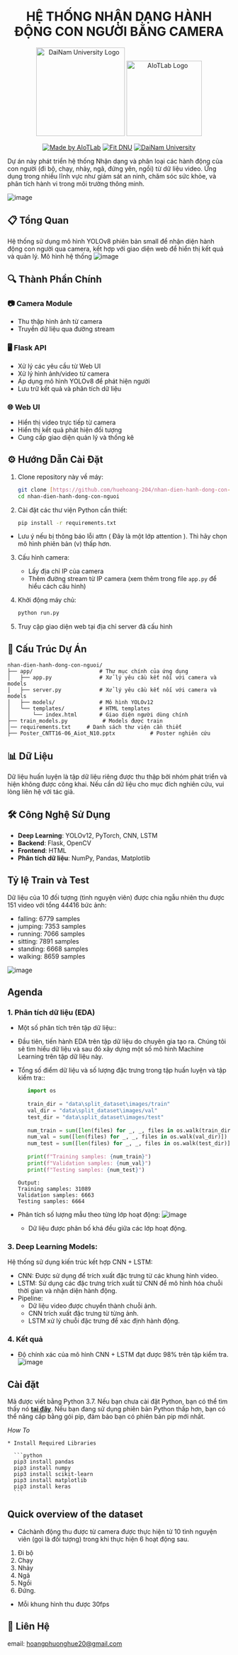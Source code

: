 <h1 align="center">HỆ THỐNG NHẬN DẠNG HÀNH ĐỘNG CON NGƯỜI BẰNG CAMERA </h1>
<div align="center">

<p align="center">
  <img src="image\logoDaiNam.png" alt="DaiNam University Logo" width="200"/>
  <img src="image\LogoAIoTLab.png" alt="AIoTLab Logo" width="170"/>
</p>

[![Made by AIoTLab](https://img.shields.io/badge/Made%20by%20AIoTLab-blue?style=for-the-badge)](https://www.facebook.com/DNUAIoTLab)
[![Fit DNU](https://img.shields.io/badge/Fit%20DNU-green?style=for-the-badge)](https://fitdnu.net/)
[![DaiNam University](https://img.shields.io/badge/DaiNam%20University-red?style=for-the-badge)](https://dainam.edu.vn)

</div>


Dự án này phát triển hệ thống Nhận dạng và phân loại các hành động của con người (đi bộ, chạy, nhảy, ngã, đứng yên, ngồi) từ dữ liệu video. 
Ứng dụng trong nhiều lĩnh vực như giám sát an ninh, chăm sóc sức khỏe, và phân tích hành vi trong môi trường thông minh.

![image](https://github.com/user-attachments/assets/89f30396-29cc-4a91-85ef-077e71d83fcc)


## 📋 Tổng Quan

Hệ thống sử dụng mô hình YOLOv8 phiên bản small để nhận diện hành động con người qua camera, kết hợp với giao diện web để hiển thị kết quả và quản lý.
Mô hình hệ thống
![image](https://github.com/user-attachments/assets/713df677-ff07-432d-aca1-3b537edfc9f0)


## 🔍 Thành Phần Chính

### 📷 Camera Module
- Thu thập hình ảnh từ camera
- Truyền dữ liệu qua đường stream

### 🖥️ Flask API
- Xử lý các yêu cầu từ Web UI
- Xử lý hình ảnh/video từ camera
- Áp dụng mô hình YOLOv8 để phát hiện người
- Lưu trữ kết quả và phân tích dữ liệu

### 🌐 Web UI
- Hiển thị video trực tiếp từ camera
- Hiển thị kết quả phát hiện đối tượng
- Cung cấp giao diện quản lý và thống kê

## ⚙️ Hướng Dẫn Cài Đặt

1. Clone repository này về máy:
   ```bash
   git clone [https://github.com/huehoang-204/nhan-dien-hanh-dong-con-nguoi.git]
   cd nhan-dien-hanh-dong-con-nguoi
   ```

2. Cài đặt các thư viện Python cần thiết:
   ```bash
   pip install -r requirements.txt
   ```

- Lưu ý nếu bị thông báo lỗi attn ( Đây là một lớp attention ). Thì hãy chọn mô hình phiên bản (v) thấp hơn.
3. Cấu hình camera:
   - Lấy địa chỉ IP của camera
   - Thêm đường stream từ IP camera (xem thêm trong file `app.py` để hiểu cách cấu hình)

4. Khởi động máy chủ:
   ```bash
   python run.py
   ```

5. Truy cập giao diện web tại địa chỉ server đã cấu hình

## 📁 Cấu Trúc Dự Án

```
nhan-dien-hanh-dong-con-nguoi/
├── app/                     # Thư mục chính của ứng dụng
│   ├── app.py               # Xử lý yêu cầu kết nối với camera và models
│   ├── server.py            # Xử lý yêu cầu kết nối với camera và models
│   ├── models/              # Mô hình YOLOv12
│   └── templates/           # HTML templates
│       └── index.html       # Giao diện người dùng chính
├── train_models.py           # Models được train
│── requirements.txt     # Danh sách thư viện cần thiết
├── Poster_CNTT16-06_Aiot_N10.pptx           # Poster nghiên cứu
```

## 📊 Dữ Liệu

Dữ liệu huấn luyện là tập dữ liệu riêng được thu thập bởi nhóm phát triển và hiện không được công khai. Nếu cần dữ liệu cho mục đích nghiên cứu, vui lòng liên hệ với tác giả.

## 🛠️ Công Nghệ Sử Dụng

- **Deep Learning**: YOLOv12, PyTorch, CNN, LSTM
- **Backend**: Flask, OpenCV
- **Frontend**: HTML
- **Phân tích dữ liệu**: NumPy, Pandas, Matplotlib


## Tỷ lệ Train và Test
Dữ liệu của 10 đối tượng (tình nguyện viên) được chia ngẫu nhiên thu được 151 video với tổng 44416 bức ảnh:
 - falling: 6779 samples
 - jumping: 7353 samples
 - running: 7066 samples
 - sitting: 7891 samples
 - standing: 6668 samples
 - walking: 8659 samples

![image](https://github.com/user-attachments/assets/92ac53be-c71c-49e1-9713-80417c27b985)

## Agenda

### 1. Phân tích dữ liệu (EDA)

-  Một số phân tích trên tập dữ liệu::
-  Đầu tiên, tiến hành EDA trên tập dữ liệu do chuyên gia tạo ra. Chúng tôi sẽ tìm hiểu dữ liệu và sau đó xây dựng một số mô hình Machine Learning trên tập dữ liệu này.
-  Tổng số điểm dữ liệu và số lượng đặc trưng trong tập huấn luyện và tập kiểm tra::
   ```python
      import os
      
      train_dir = "data\split_dataset\images/train"
      val_dir = "data\split_dataset\images/val"
      test_dir = "data\split_dataset\images/test"
      
      num_train = sum([len(files) for _, _, files in os.walk(train_dir)])
      num_val = sum([len(files) for _, _, files in os.walk(val_dir)])
      num_test = sum([len(files) for _, _, files in os.walk(test_dir)])
      
      print(f"Training samples: {num_train}")
      print(f"Validation samples: {num_val}")
      print(f"Testing samples: {num_test}")

   ```
   ```
   Output:
   Training samples: 31089
   Validation samples: 6663
   Testing samples: 6664
   ```

-  Phân tích số lượng mẫu theo từng lớp hoạt động:
      ![image](https://github.com/user-attachments/assets/93fed1bd-d5bd-4751-9598-2461dded31ab)
      *  Dữ liệu được phân bố khá đều giữa các lớp hoạt động.
          


### 3. Deep Learning Models:
Hệ thống sử dụng kiến trúc kết hợp CNN + LSTM:
- CNN: Được sử dụng để trích xuất đặc trưng từ các khung hình video.
- LSTM: Sử dụng các đặc trưng trích xuất từ CNN để mô hình hóa chuỗi thời gian và nhận diện hành động.
- Pipeline:
   + Dữ liệu video được chuyển thành chuỗi ảnh.
   + CNN trích xuất đặc trưng từ từng ảnh.
   + LSTM xử lý chuỗi đặc trưng để xác định hành động.
   
###   4.	Kết quả
 - Độ chính xác của mô hình CNN + LSTM đạt được 98% trên tập kiểm tra.
   ![image](https://github.com/user-attachments/assets/d1d17721-6c8a-4901-9ac4-e26eb7829538)



## Cài đặt
Mã được viết bằng Python 3.7. Nếu bạn chưa cài đặt Python, bạn có thể tìm thấy nó [**tại đây**](https://www.python.org/downloads/ "Cài đặt Python 3
.7"). Nếu bạn đang sử dụng phiên bản Python thấp hơn, bạn có thể nâng cấp bằng gói pip, đảm bảo bạn có phiên bản pip mới nhất.


  *How To*
  
    * Install Required Libraries
    
      ```python
      pip3 install pandas
      pip3 install numpy
      pip3 install scikit-learn
      pip3 install matplotlib
      pip3 install keras
      ```

## Quick overview of the dataset

- Cáchành động thu được từ camera được thực hiện từ 10 tình nguyện viên (gọi là đối tượng) trong khi thực hiện 6 hoạt động sau.
1. Đi bộ
2. Chạy
3. Nhảy
4. Ngã
5. Ngồi
6. Đứng.
- Mỗi khung hình thu được 30fps

## 📝 Liên Hệ

email: hoangphuonghue20@gmail.com


